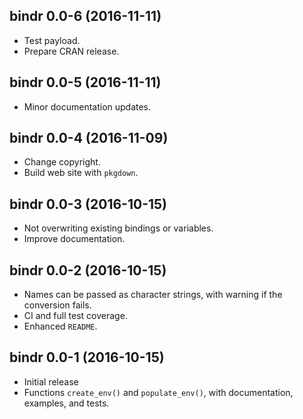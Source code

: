 ## bindr 0.0-6 (2016-11-11)

- Test payload.
- Prepare CRAN release.


## bindr 0.0-5 (2016-11-11)

- Minor documentation updates.


## bindr 0.0-4 (2016-11-09)

- Change copyright.
- Build web site with `pkgdown`.


## bindr 0.0-3 (2016-10-15)

- Not overwriting existing bindings or variables.
- Improve documentation.


## bindr 0.0-2 (2016-10-15)

- Names can be passed as character strings, with warning if the conversion fails.
- CI and full test coverage.
- Enhanced `README`.


## bindr 0.0-1 (2016-10-15)

- Initial release
- Functions `create_env()` and `populate_env()`, with documentation, examples, and tests.



